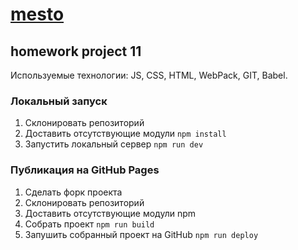 # [mesto](https://sajkeekloch.github.io/mesto/)

## homework project 11

Используемые технологии: JS, CSS, HTML, WebPack, GIT, Babel.

### Локальный запуск

1. Склонировать репозиторий
2. Доставить отсутствующие модули 
	`npm install`
3. Запустить локальный сервер
    `npm run dev`

### Публикация на GitHub Pages
1. Сделать форк проекта
2. Склонировать репозиторий
3. Доставить отсутствующие модули npm
4. Собрать проект
    `npm run build`
5. Запушить собранный проект на GitHub
    `npm run deploy`
